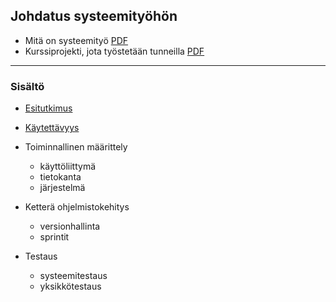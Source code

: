 ## Johdatus systeemityöhön

- Mitä on systeemityö [PDF](http://www.leeniemi.net/syst19/materiaali/syst19.pdf)
- Kurssiprojekti, jota työstetään tunneilla [PDF](http://www.leeniemi.net/syst19/materiaali/Asunnonvuokraus.pdf)

---
### Sisältö

- [Esitutkimus](esitutkimus.html)

- [Käytettävyys](kaytettavyys.html)

- Toiminnallinen määrittely
    - käyttöliittymä
    - tietokanta
    - järjestelmä

- Ketterä ohjelmistokehitys
    - versionhallinta
    - sprintit

- Testaus
    - systeemitestaus
    - yksikkötestaus